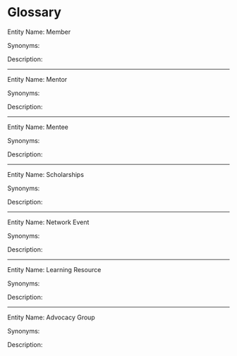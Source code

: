 Glossary
=== 


Entity Name: Member

Synonyms: 

Description: 

---

Entity Name: Mentor

Synonyms: 

Description: 

---

Entity Name: Mentee

Synonyms: 

Description: 

---

Entity Name: Scholarships

Synonyms: 

Description: 

---

Entity Name: Network Event

Synonyms: 

Description: 

---

Entity Name:  Learning Resource

Synonyms: 

Description: 

---

Entity Name: Advocacy Group

Synonyms: 

Description: 
